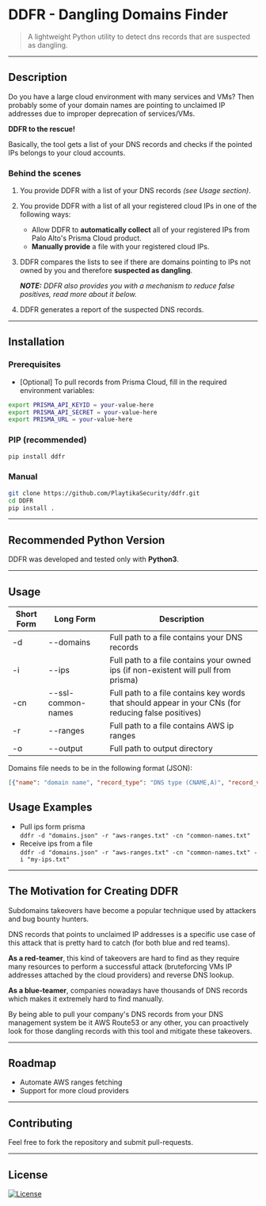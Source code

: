 # DDFR - Dangling Domains Finder

> A lightweight Python utility to detect dns records that are suspected as dangling.

---

## Description
Do you have a large cloud environment with many services and VMs?
Then probably some of your domain names are pointing to unclaimed IP addresses due to improper deprecation of services/VMs.

**DDFR to the rescue!**

Basically, the tool gets a list of your DNS records and checks if the pointed IPs belongs to your cloud accounts.

### Behind the scenes

1. You provide DDFR with a list of your DNS records _(see Usage section)_.
1. You provide DDFR with a list of all your registered cloud IPs in one of the following ways:
    - Allow DDFR to **automatically collect** all of your registered IPs from Palo Alto's Prisma Cloud product.
    - **Manually provide** a file with your registered cloud IPs.
1. DDFR compares the lists to see if there are domains pointing to IPs not owned by you and therefore
  **suspected as dangling**.
    
    _**NOTE:** DDFR also provides you with a mechanism to reduce false positives, read more about it below._
1. DDFR generates a report of the suspected DNS records.

---

## Installation
### Prerequisites
- [Optional] To pull records from Prisma Cloud, fill in the required environment variables:
```bash
export PRISMA_API_KEYID = your-value-here
export PRISMA_API_SECRET = your-value-here
export PRISMA_URL = your-value-here
```
  
### PIP (recommended)
```bash
pip install ddfr
```

### Manual
```bash
git clone https://github.com/PlaytikaSecurity/ddfr.git
cd DDFR
pip install .
```
  

---

## Recommended Python Version
DDFR was developed and tested only with __Python3__.

---

## Usage

Short Form    | Long Form            | Description
------------- | -------------------- |-------------
-d            | --domains            | Full path to a file contains your DNS records
-i            | --ips                | Full path to a file contains your owned ips (if non-existent will pull from prisma) 
-cn           | --ssl-common-names   | Full path to a file contains key words that should appear in your CNs (for reducing false positives)
-r            | --ranges             | Full path to a file contains AWS ip ranges
-o            | --output             | Full path to output directory



Domains file needs to be in the following format (JSON):
```json
[{"name": "domain name", "record_type": "DNS type (CNAME,A)", "record_value": "(ip,ec2 domain name)", "source": "dns management system/provider"}]
```

## Usage Examples
- Pull ips form prisma\
  ```ddfr -d "domains.json" -r "aws-ranges.txt" -cn "common-names.txt"```
- Receive ips from a file\
  ```ddfr -d "domains.json" -r "aws-ranges.txt" -cn "common-names.txt" -i "my-ips.txt"```

---
## The Motivation for Creating DDFR
Subdomains takeovers have become a popular technique used by attackers and bug bounty hunters.

DNS records that points to unclaimed IP addresses is a specific use case of this attack that is pretty hard to catch
(for both blue and red teams).

**As a red-teamer**, this kind of takeovers are hard to find as they require many resources to perform a successful attack
(bruteforcing VMs IP addresses attached by the cloud providers) and reverse DNS lookup.

**As a blue-teamer**, companies nowadays have thousands of DNS records which makes it extremely hard to find manually. 

By being able to pull your company's DNS records from your DNS management system be it AWS Route53 or any other,
you can proactively look for those dangling records with this tool and mitigate these takeovers.

---
## Roadmap
- Automate AWS ranges fetching
- Support for more cloud providers

---
## Contributing
Feel free to fork the repository and submit pull-requests.

---

## License

[![License](https://img.shields.io/badge/License-Apache_2.0-blue.svg)](https://opensource.org/licenses/Apache-2.0)
